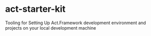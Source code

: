 # act-starter-kit
Tooling for Setting Up Act.Framework development environment and projects on your local development machine
